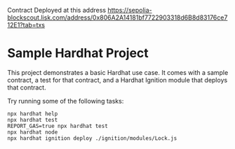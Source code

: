 Contract Deployed at this address 
https://sepolia-blockscout.lisk.com/address/0x806A2A14181bf7722903318d6B8d83176ce712E1?tab=txs

# Sample Hardhat Project

This project demonstrates a basic Hardhat use case. It comes with a sample contract, a test for that contract, and a Hardhat Ignition module that deploys that contract.

Try running some of the following tasks:

```shell
npx hardhat help
npx hardhat test
REPORT_GAS=true npx hardhat test
npx hardhat node
npx hardhat ignition deploy ./ignition/modules/Lock.js
```
